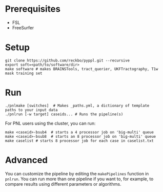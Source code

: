 # Prerequisites

* FSL
* FreeSurfer

# Setup

    git clone https://github.com/reckbo/pyppl.git --recursive
    export soft=<path/to/software/dir>
    make software # makes BRAINSTools, tract_querier, UKFTractography, T1w mask training set

# Run

    ./pnlmake [switches]  # Makes _paths.yml, a dictionary of template paths to your input data
    ./pnlrun [-w target] caseids... # Runs the pipeline(s)

For PNL users using the cluster, you can run:

    make <caseid>-bsub4  # starts a 4 processor job on 'big-multi' queue
    make <caseid>-bsub8  # starts an 8 processor job on 'big-multi' queue
    make caselist # starts 8 processor job for each case in caselist.txt

# Advanced

You can customize the pipeline by editing the `makePipelines` function in
`pnlrun`. You can run more than one pipeline if you want to, for example, to
compare results using different parameters or algorithms.
